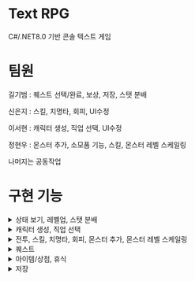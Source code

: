 # Text RPG
C#/.NET8.0 기반 콘솔 텍스트 게임

# 팀원
  길기범 : 퀘스트 선택/완료, 보상, 저장, 스탯 분배
  
  신은지 : 스킬, 치명타, 회피, UI수정
  
  이서현 : 캐릭터 생성, 직업 선택, UI수정
  
  정현우 : 몬스터 추가, 소모품 기능, 스킬, 몬스터 레벨 스케일링

  나머지는 공동작업

# 구현 기능
<details> 
<summary>상태 보기, 레벨업, 스탯 분배</summary>
  
  #### 상태 보기
  <img src = "https://github.com/GGB97/TextRPG_18/assets/78461967/f09dd9c3-93c1-48f4-880d-e91035ea1716">
  
  #### 레벨업
  <img src = "https://github.com/GGB97/TextRPG_18/assets/78461967/02df108d-f46a-4237-8b74-de765e3166a9">

  #### 스탯 분배
  <img src = "">
</details>


<details> 
<summary>캐릭터 생성, 직업 선택</summary>
  
  #### 캐릭터 생성
  <img src = "https://github.com/GGB97/TextRPG_18/assets/154600776/36e2993c-8e3f-4fb6-93b3-309d79c20984">
  
  #### 직업 선택
  <img src = "https://github.com/GGB97/TextRPG_18/assets/154600776/cc1a042a-24dc-4e3e-adbf-c09e1b1c17f1">
</details>

<details> 
<summary>전투, 스킬, 치명타, 회피, 몬스터 추가, 몬스터 레벨 스케일링</summary>

  #### 전투
  <img src = "https://github.com/GGB97/TextRPG_18/assets/99232361/42e6b0d5-6a50-4c43-bc06-d55025f0e837">
  <img src = "https://github.com/GGB97/TextRPG_18/assets/99232361/42e6b0d5-6a50-4c43-bc06-d55025f0e837">
  <img src = "https://github.com/GGB97/TextRPG_18/assets/99232361/42e6b0d5-6a50-4c43-bc06-d55025f0e837">
  
  #### 스킬
  <img src = "https://github.com/GGB97/TextRPG_18/assets/99232361/42e6b0d5-6a50-4c43-bc06-d55025f0e837">
  <img src = "https://github.com/GGB97/TextRPG_18/assets/99232361/42e6b0d5-6a50-4c43-bc06-d55025f0e837">
  
  #### 치명타
  <img src = "https://github.com/GGB97/TextRPG_18/assets/128718414/921e7f15-e0de-4f74-8b76-26438019d3a1">   
  <img src = "https://github.com/GGB97/TextRPG_18/assets/128718414/79d4594e-df37-42ef-9341-4b9bac5b699d"> 
    
  #### 회피
  <img src = "https://github.com/GGB97/TextRPG_18/assets/128718414/93158f17-1065-484b-9a28-3b77730805dc">
  <img src = "https://github.com/GGB97/TextRPG_18/assets/128718414/b1daf177-f864-4848-ae0c-e8f109a7938c">
    
  #### 몬스터 추가
    몬스터 종류는 ~~~~~~~ 가있다
  
  #### 레벨 스케일링
    Player 레벨이 1 몬스터가 몇이고 어떤식으로 상승하는지
</details>

<details> 
<summary>퀘스트</summary>
  
  #### 퀘스트 수락
  <img src = "https://github.com/GGB97/TextRPG_18/assets/99232361/42e6b0d5-6a50-4c43-bc06-d55025f0e837">
    
  #### 퀘스트 포기
  <img src = "https://github.com/GGB97/TextRPG_18/assets/99232361/42e6b0d5-6a50-4c43-bc06-d55025f0e837">

  #### 퀘스트 완료
  <img src = "https://github.com/GGB97/TextRPG_18/assets/99232361/42e6b0d5-6a50-4c43-bc06-d55025f0e837">
</details>

<details> 
<summary>아이템/상점, 휴식</summary>
  
  #### 장비 장착/해체
  <img src = "https://github.com/GGB97/TextRPG_18/assets/99232361/42e6b0d5-6a50-4c43-bc06-d55025f0e837">
  
  #### 소모품 사용
  <img src = "https://github.com/GGB97/TextRPG_18/assets/99232361/42e6b0d5-6a50-4c43-bc06-d55025f0e837">

  #### 아이템 구매/판매
  <img src = "https://github.com/GGB97/TextRPG_18/assets/99232361/42e6b0d5-6a50-4c43-bc06-d55025f0e837">

  #### 휴식
  <img src = "https://github.com/GGB97/TextRPG_18/assets/99232361/42e6b0d5-6a50-4c43-bc06-d55025f0e837">
</details>

<details> 
<summary>저장</summary>
  
  #### 저장
  <img src = "https://github.com/GGB97/TextRPG_18/assets/99232361/42e6b0d5-6a50-4c43-bc06-d55025f0e837">
  
  #### 불러오기
  <img src = "https://github.com/GGB97/TextRPG_18/assets/99232361/42e6b0d5-6a50-4c43-bc06-d55025f0e837">
</details>


